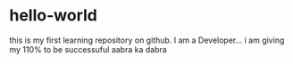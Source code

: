 # hello-world
this is my first learning repository on github.
I am a Developer...
i am giving my 110% to be successuful
aabra ka dabra
